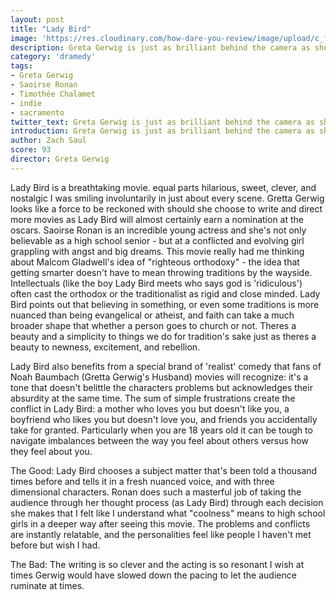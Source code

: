 ```yaml
---
layout: post
title: "Lady Bird"
image: 'https://res.cloudinary.com/how-dare-you-review/image/upload/c_fill,h_399,w_760/v1528952882/ladybird.jpg'
description: Greta Gerwig is just as brilliant behind the camera as she is in front of it. The jokes feel timeless, and the excanges stick with you.      
category: 'dramedy'
tags: 
- Greta Gerwig
- Saoirse Ronan
- Timothée Chalamet
- indie
- sacramento
twitter_text: Greta Gerwig is just as brilliant behind the camera as she is in front of it. The jokes feel timeless, and the excanges stick with you.
introduction: Greta Gerwig is just as brilliant behind the camera as she is in front of it. The jokes feel timeless, and the excanges stick with you.
author: Zach Saul
score: 93
director: Greta Gerwig
---
```


Lady Bird is a breathtaking movie. equal parts hilarious, sweet, clever, and nostalgic I was smiling involuntarily in just about every scene. Gretta Gerwig looks like a force to be reckoned with should she choose to write and direct more movies as Lady Bird will almost certainly earn a nomination at the oscars.  Saoirse Ronan is an incredible young actress and she's not only believable as a high school senior - but at a conflicted and evolving girl grappling with angst and big dreams. This movie really had me thinking about Malcom Gladwell's idea of "righteous orthodoxy" - the idea that getting smarter doesn't have to mean throwing traditions by the wayside. Intellectuals (like the boy Lady Bird meets who says god is 'ridiculous') often cast the orthodox or the traditionalist as rigid and close minded. Lady Bird points out that believing in something, or even some traditions is more nuanced than being evangelical or atheist, and faith can take a much broader shape that whether a person goes to church or not. Theres a beauty and a simplicity to things we do for tradition's sake just as theres a beauty to newness, excitement, and rebellion.

Lady Bird also benefits from a special brand of 'realist' comedy that fans of Noah Baumbach (Gretta Gerwig's Husband) movies will recognize: it's a tone that doesn't belittle the characters problems but acknowledges their absurdity at the same time. The sum of simple frustrations create the conflict in Lady Bird: a mother who loves you but doesn't like you, a boyfriend who likes you but doesn't love you, and friends you accidentally take for granted. Particularly when you are 18 years old it can be tough to navigate imbalances between the way you feel about others versus how they feel about you.  

The Good: Lady Bird chooses a subject matter that's been told a thousand times before and tells it in a fresh nuanced voice, and with three dimensional characters. Ronan does such a masterful job of taking the audience through her thought process (as Lady Bird) through each decision she makes that I felt like I understand what "coolness" means to high school girls in a deeper way after seeing this movie. The problems and conflicts are instantly relatable, and the personalities feel like people I haven't met before but wish I had.

The Bad: The writing is so clever and the acting is so resonant I wish at times Gerwig would have slowed down the pacing to let the audience ruminate at times.